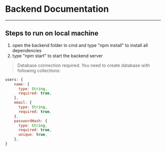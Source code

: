 # Backend Documentation
---

## Steps to run on local machine

1.  open the backend folder in cmd and type "npm install" to install all dependencies
2.  type "npm start" to start the
    backend server

> Database connection required. You need to create database with following collections:

```js
users: {
    name: {
      type: String,
      required: true,
    },
    email: {
      type: String,
      required: true,
    },
    passwordHash: {
      type: String,
      required: true,
      unique: true,
    },
}
```
